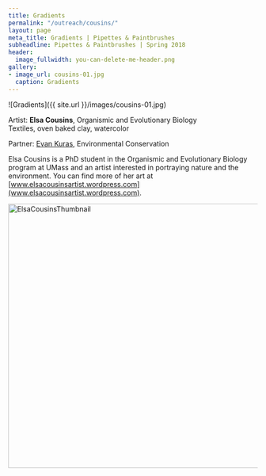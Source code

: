 ```yaml
---
title: Gradients
permalink: "/outreach/cousins/"
layout: page
meta_title: Gradients | Pipettes & Paintbrushes
subheadline: Pipettes & Paintbrushes | Spring 2018
header:
  image_fullwidth: you-can-delete-me-header.png
gallery:
- image_url: cousins-01.jpg
  caption: Gradients
---
```


![Gradients]({{ site.url }}/images/cousins-01.jpg)

Artist: **Elsa Cousins**, Organismic and Evolutionary Biology<br>
Textiles, oven baked clay, watercolor

Partner: [Evan Kuras](http://thatslifesci.com/authors/ekuras), Environmental Conservation

Elsa Cousins is a PhD student in the Organismic and Evolutionary Biology program at UMass and an artist interested in portraying nature and the environment. You can find more of her art at [www.elsacousinsartist.wordpress.com](www.elsacousinsartist.wordpress.com).

<a data-flickr-embed="true" data-context="true"  href="https://www.flickr.com/photos/139839751@N06/41509668412/in/album-72157695196164134/" title="ElsaCousinsThumbnail"><img src="https://farm1.staticflickr.com/901/41509668412_b520557ab5_c.jpg" width="800" height="534" alt="ElsaCousinsThumbnail"></a><script async src="//embedr.flickr.com/assets/client-code.js" charset="utf-8"></script>
